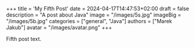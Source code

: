 +++
title = 'My Fifth Post'
date = 2024-04-17T14:47:53+02:00
draft = false
description = "A post about Java"
image = "/images/5s.jpg"
imageBig = "/images/5b.jpg"
categories = ["general", "Java"]
authors = ["Marek Jakub"]
avatar = "/images/avatar.png"
+++

Fifth post text.
